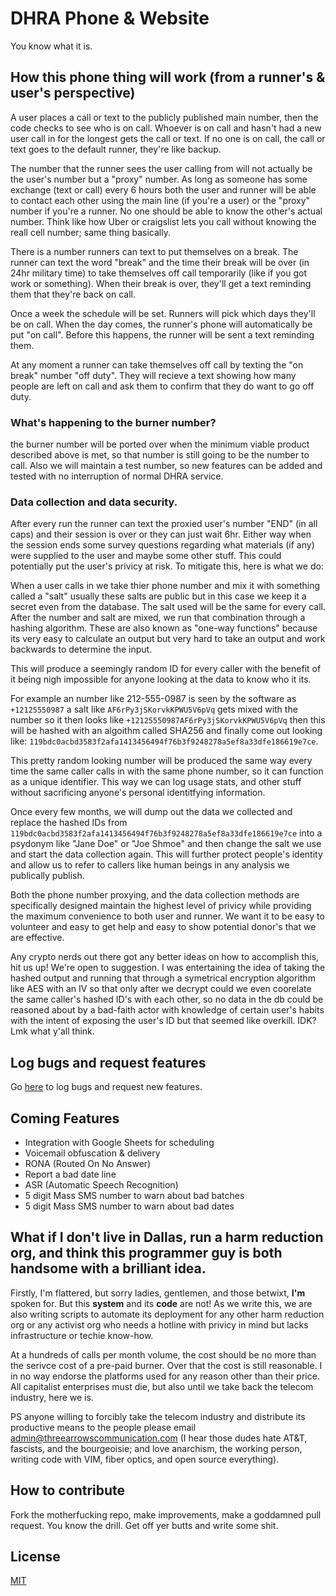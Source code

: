 # DHRA Phone & Website

You know what it is.

## How this phone thing will work (from a runner's & user's perspective)

A user places a call or text to the publicly published main number, then the
code checks to see who is on call. Whoever is on call and hasn't had a new
user call in for the longest gets the call or text. If no one is on call, the
call or text goes to the default runner, they're like backup.

The number that the runner sees the user calling from will not actually be the
user's number but a "proxy" number. As long as someone has some exchange (text
or call) every 6 hours both the user and runner will be able to contact each
other using the main line (if you're a user) or the "proxy" number if you're a
runner. No one should be able to know the other's actual number. Think like how
Uber or craigslist lets you call without knowing the reall cell number; same
thing basically.

There is a number runners can text to put themselves on a break. The runner can
text the word "break" and the time their break will be over (in 24hr military
time) to take themselves off call temporarily (like if you got work or
something). When their break is over, they'll get a text reminding them that
they're back on call.

Once a week the schedule will be set. Runners will pick which days they'll be
on call. When the day comes, the runner's phone will automatically be put "on
call". Before this happens, the runner will be sent a text reminding them.

At any moment a runner can take themselves off call by texting the "on break"
number "off duty". They will recieve a text showing how many people are left
on call and ask them to confirm that they do want to go off duty.

### What's happening to the burner number?
the burner number will be ported over when the minimum viable product described
above is met, so that number is still going to be the number to call. Also we
will maintain a test number, so new features can be added and tested with no
interruption of normal DHRA service.

### Data collection and data security.

After every run the runner can text the proxied user's number "END" (in all caps)
and their session is over or they can just wait 6hr. Either way when the session
ends some survey questions regarding what materials (if any) were supplied to
the user and maybe some other stuff. This could potentially put the user's
privicy at risk. To mitigate this, here is what we do:

When a user calls in we take thier phone number and mix it with something called
a "salt" usually these salts are public but in this case we keep it a secret
even from the database. The salt used will be the same for every call. After
the number and salt are mixed, we run that combination through a hashing
algorithm. These are also known as "one-way functions" because its very easy to 
calculate an output but very hard to take an output and work backwards to
determine the input.

This will produce a seemingly random ID for every caller with the benefit of it
being nigh impossible for anyone looking at the data to know who it its.

For example an number like 212-555-0987 is seen by the software as 
```+12125550987``` a salt like ```AF6rPy3jSKorvkKPWU5V6pVq``` gets mixed with the
number so it then looks like ```+12125550987AF6rPy3jSKorvkKPWU5V6pVq``` then this
will be hashed with an algoithm called SHA256 and finally come out looking like: 
```119bdc0acbd3583f2afa1413456494f76b3f9248278a5ef8a33dfe186619e7ce```.

This pretty random looking number will be produced the same way every time the 
same caller calls in with the same phone number, so it can function as a unique
identifier. This way we can log usage stats, and other stuff without sacrificing
anyone's personal identitfying information.

Once every few months, we will dump out the data we collected and replace the hashed
IDs from ```119bdc0acbd3583f2afa1413456494f76b3f9248278a5ef8a33dfe186619e7ce``` into
a psydonym like "Jane Doe" or "Joe Shmoe" and then change the salt we use and start
the data collection again. This will further protect people's identity and allow us
to refer to callers like human beings in any analysis we publically publish.

Both the phone number proxying, and the data collection methods are specifically
designed maintain the highest level of privicy while providing the maximum
convenience to both user and runner. We want it to be easy to volunteer and easy
to get help and easy to show potential donor's that we are effective.

Any crypto nerds out there got any better ideas on how to accomplish this, hit us up!
We're open to suggestion. I was entertaining the idea of taking the hashed output and
running that through a symetrical encryption algorithm like AES with an IV so that
only after we decrypt could we even coorelate the same caller's hashed ID's with
each other, so no data in the db could be reasoned about by a bad-faith actor with
knowledge of certain user's habits with the intent of exposing the user's ID but
that seemed like overkill. IDK? Lmk what y'all think.

## Log bugs and request features

Go [here](https://github.com/DallasHRA/monorepo/issues) to log bugs and request
new features.

## Coming Features

* Integration with Google Sheets for scheduling
* Voicemail obfuscation & delivery
* RONA (Routed On No Answer)
* Report a bad date line
* ASR (Automatic Speech Recognition)
* 5 digit Mass SMS number to warn about bad batches
* 5 digit Mass SMS number to warn about bad dates

## What if I don't live in Dallas, run a harm reduction org, and think this programmer guy is both handsome with a brilliant idea.

Firstly, I'm flattered, but sorry ladies, gentlemen, and those betwixt, **I'm** spoken for.
But this **system** and its **code** are not! As we write this, we are also writing scripts to 
automate its deployment for any other harm reduction org or any activist org who needs
a hotline with privicy in mind but lacks infrastructure or techie know-how.

At a hundreds of calls per month volume, the cost should be no more than the serivce cost
of a pre-paid burner. Over that the cost is still reasonable. I in no way endorse the 
platforms used for any reason other than their price. All capitalist enterprises must die,
but also until we take back the telecom industry, here we is.

PS anyone willing to forcibly take the telecom industry and distribute its productive
means to the people please email admin@threearrowscommunication.com (I hear those dudes
hate AT&T, fascists, and the bourgeoisie; and love anarchism, the working person, writing
code with VIM, fiber optics, and open source everything).


## How to contribute

Fork the motherfucking repo, make improvements, make a goddamned pull request.
You know the drill. Get off yer butts and write some shit.

## License
[MIT](https://choosealicense.com/licenses/mit/)

